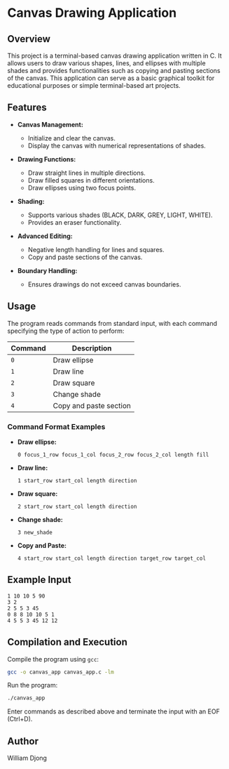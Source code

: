 # Canvas Drawing Application

## Overview

This project is a terminal-based canvas drawing application written in C. It allows users to draw various shapes, lines, and ellipses with multiple shades and provides functionalities such as copying and pasting sections of the canvas. This application can serve as a basic graphical toolkit for educational purposes or simple terminal-based art projects.

## Features

* **Canvas Management:**

  * Initialize and clear the canvas.
  * Display the canvas with numerical representations of shades.

* **Drawing Functions:**

  * Draw straight lines in multiple directions.
  * Draw filled squares in different orientations.
  * Draw ellipses using two focus points.

* **Shading:**

  * Supports various shades (BLACK, DARK, GREY, LIGHT, WHITE).
  * Provides an eraser functionality.

* **Advanced Editing:**

  * Negative length handling for lines and squares.
  * Copy and paste sections of the canvas.

* **Boundary Handling:**

  * Ensures drawings do not exceed canvas boundaries.

## Usage

The program reads commands from standard input, with each command specifying the type of action to perform:

| Command | Description            |
| ------- | ---------------------- |
| `0`     | Draw ellipse           |
| `1`     | Draw line              |
| `2`     | Draw square            |
| `3`     | Change shade           |
| `4`     | Copy and paste section |

### Command Format Examples

* **Draw ellipse:**

  ```
  0 focus_1_row focus_1_col focus_2_row focus_2_col length fill
  ```

* **Draw line:**

  ```
  1 start_row start_col length direction
  ```

* **Draw square:**

  ```
  2 start_row start_col length direction
  ```

* **Change shade:**

  ```
  3 new_shade
  ```

* **Copy and Paste:**

  ```
  4 start_row start_col length direction target_row target_col
  ```

## Example Input

```
1 10 10 5 90
3 2
2 5 5 3 45
0 8 8 10 10 5 1
4 5 5 3 45 12 12
```

## Compilation and Execution

Compile the program using `gcc`:

```bash
gcc -o canvas_app canvas_app.c -lm
```

Run the program:

```bash
./canvas_app
```

Enter commands as described above and terminate the input with an EOF (Ctrl+D).

## Author

William Djong
